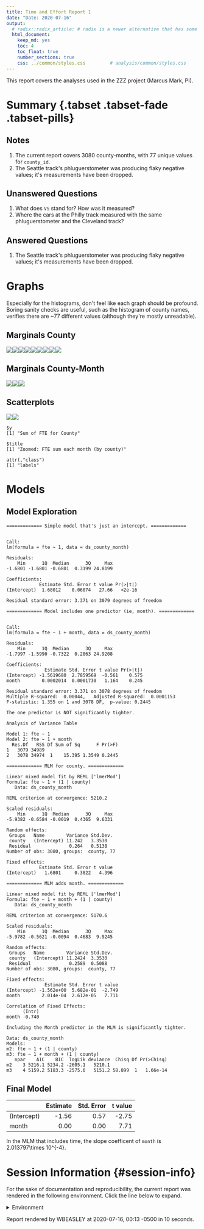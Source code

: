 ```yaml
---
title: Time and Effort Report 1
date: "Date: 2020-07-16"
output:
  # radix::radix_article: # radix is a newer alternative that has some advantages over `html_document`.
  html_document:
    keep_md: yes
    toc: 4
    toc_float: true
    number_sections: true
    css: ../common/styles.css         # analysis/common/styles.css
---
```


This report covers the analyses used in the ZZZ project (Marcus Mark, PI).

<!--  Set the working directory to the repository's base directory; this assumes the report is nested inside of two directories.-->


<!-- Set the report-wide options, and point to the external code file. -->


<!-- Load 'sourced' R files.  Suppress the output when loading sources. -->


<!-- Load packages, or at least verify they're available on the local machine.  Suppress the output when loading packages. -->


<!-- Load any global functions and variables declared in the R file.  Suppress the output. -->


<!-- Declare any global functions specific to a Rmd output.  Suppress the output. -->


<!-- Load the datasets.   -->


<!-- Tweak the datasets.   -->


Summary {.tabset .tabset-fade .tabset-pills}
===========================================================================

Notes
---------------------------------------------------------------------------

1. The current report covers 3080 county-months, with 77 unique values for `county_id`.
1. The Seattle track's phluguerstometer was producing flaky negative values; it's measurements have been dropped.


Unanswered Questions
---------------------------------------------------------------------------

1. What does `VS` stand for?  How was it measured?
1. Where the cars at the Philly track measured with the same phluguerstometer and the Cleveland track?


Answered Questions
---------------------------------------------------------------------------

1. The Seattle track's phluguerstometer was producing flaky negative values; it's measurements have been dropped.


Graphs
===========================================================================
Especially for the histograms, don't feel like each graph should be profound.
Boring sanity checks are useful,
such as the histogram of county names,
verifies there are ~77 different values (although they're mostly unreadable).


Marginals County
---------------------------------------------------------------------------

![](figure-png/marginals-county-1.png)<!-- -->![](figure-png/marginals-county-2.png)<!-- -->![](figure-png/marginals-county-3.png)<!-- -->![](figure-png/marginals-county-4.png)<!-- -->![](figure-png/marginals-county-5.png)<!-- -->![](figure-png/marginals-county-6.png)<!-- -->![](figure-png/marginals-county-7.png)<!-- -->![](figure-png/marginals-county-8.png)<!-- -->![](figure-png/marginals-county-9.png)<!-- -->

Marginals County-Month
---------------------------------------------------------------------------

![](figure-png/marginals-county-month-1.png)<!-- -->![](figure-png/marginals-county-month-2.png)<!-- -->![](figure-png/marginals-county-month-3.png)<!-- -->


Scatterplots
---------------------------------------------------------------------------

![](figure-png/scatterplots-1.png)<!-- -->![](figure-png/scatterplots-2.png)<!-- -->

```
$y
[1] "Sum of FTE for County"

$title
[1] "Zoomed: FTE sum each month (by county)"

attr(,"class")
[1] "labels"
```


Models
===========================================================================

Model Exploration
---------------------------------------------------------------------------

```
============= Simple model that's just an intercept. =============
```

```

Call:
lm(formula = fte ~ 1, data = ds_county_month)

Residuals:
    Min      1Q  Median      3Q     Max 
-1.6801 -1.6801 -0.6801  0.3199 24.8199 

Coefficients:
            Estimate Std. Error t value Pr(>|t|)
(Intercept)  1.68012    0.06074   27.66   <2e-16

Residual standard error: 3.371 on 3079 degrees of freedom
```

```
============= Model includes one predictor (ie, month). =============
```

```

Call:
lm(formula = fte ~ 1 + month, data = ds_county_month)

Residuals:
    Min      1Q  Median      3Q     Max 
-1.7997 -1.5990 -0.7322  0.2863 24.9208 

Coefficients:
              Estimate Std. Error t value Pr(>|t|)
(Intercept) -1.5619680  2.7859569  -0.561    0.575
month        0.0002014  0.0001730   1.164    0.245

Residual standard error: 3.371 on 3078 degrees of freedom
Multiple R-squared:  0.00044,	Adjusted R-squared:  0.0001153 
F-statistic: 1.355 on 1 and 3078 DF,  p-value: 0.2445
```

```
The one predictor is NOT significantly tighter.
```

```
Analysis of Variance Table

Model 1: fte ~ 1
Model 2: fte ~ 1 + month
  Res.Df   RSS Df Sum of Sq      F Pr(>F)
1   3079 34989                           
2   3078 34974  1    15.395 1.3549 0.2445
```

```
============= MLM for county. =============
```

```
Linear mixed model fit by REML ['lmerMod']
Formula: fte ~ 1 + (1 | county)
   Data: ds_county_month

REML criterion at convergence: 5210.2

Scaled residuals: 
    Min      1Q  Median      3Q     Max 
-5.9382 -0.6584 -0.0019  0.4365  9.6331 

Random effects:
 Groups   Name        Variance Std.Dev.
 county   (Intercept) 11.242   3.3530  
 Residual              0.264   0.5138  
Number of obs: 3080, groups:  county, 77

Fixed effects:
            Estimate Std. Error t value
(Intercept)   1.6801     0.3822   4.396
```

```
============= MLM adds month. =============
```

```
Linear mixed model fit by REML ['lmerMod']
Formula: fte ~ 1 + month + (1 | county)
   Data: ds_county_month

REML criterion at convergence: 5170.6

Scaled residuals: 
    Min      1Q  Median      3Q     Max 
-5.9782 -0.5621 -0.0094  0.4683  9.9245 

Random effects:
 Groups   Name        Variance Std.Dev.
 county   (Intercept) 11.2424  3.3530  
 Residual              0.2589  0.5088  
Number of obs: 3080, groups:  county, 77

Fixed effects:
              Estimate Std. Error t value
(Intercept) -1.562e+00  5.682e-01  -2.749
month        2.014e-04  2.612e-05   7.711

Correlation of Fixed Effects:
      (Intr)
month -0.740
```

```
Including the Month predictor in the MLM is significantly tighter.
```

```
Data: ds_county_month
Models:
m2: fte ~ 1 + (1 | county)
m3: fte ~ 1 + month + (1 | county)
   npar    AIC    BIC  logLik deviance  Chisq Df Pr(>Chisq)
m2    3 5216.1 5234.2 -2605.1   5210.1                     
m3    4 5159.2 5183.3 -2575.6   5151.2 58.899  1   1.66e-14
```


Final Model
---------------------------------------------------------------------------


|            | Estimate| Std. Error| t value|
|:-----------|--------:|----------:|-------:|
|(Intercept) |    -1.56|       0.57|   -2.75|
|month       |     0.00|       0.00|    7.71|

In the MLM that includes time, the slope coefficent of `month` is 2.013797\times 10^{-4}.


Session Information {#session-info}
===========================================================================

For the sake of documentation and reproducibility, the current report was rendered in the following environment.  Click the line below to expand.

<details>
  <summary>Environment <span class="glyphicon glyphicon-plus-sign"></span></summary>

```
- Session info ----------------------------------------------------
 setting  value                                      
 version  R version 4.0.2 Patched (2020-06-23 r78741)
 os       Windows 10 x64                             
 system   x86_64, mingw32                            
 ui       RStudio                                    
 language (EN)                                       
 collate  English_United States.1252                 
 ctype    English_United States.1252                 
 tz       America/Chicago                            
 date     2020-07-16                                 

- Packages --------------------------------------------------------
 package         * version     date       lib
 assertthat        0.2.1       2019-03-21 [1]
 backports         1.1.8       2020-06-17 [1]
 bit               1.1-15.2    2020-02-10 [1]
 bit64             0.9-7.1     2020-07-15 [1]
 blob              1.2.1       2020-01-20 [1]
 boot              1.3-25      2020-04-26 [2]
 callr             3.4.3       2020-03-28 [1]
 checkmate         2.0.0       2020-02-06 [1]
 cli               2.0.2       2020-02-28 [1]
 colorspace        1.4-1       2019-03-18 [1]
 config            0.3         2018-03-27 [1]
 crayon            1.3.4       2017-09-16 [1]
 DBI               1.1.0       2019-12-15 [1]
 desc              1.2.0       2018-05-01 [1]
 devtools          2.3.0       2020-04-10 [1]
 digest            0.6.25      2020-02-23 [1]
 dplyr             1.0.0       2020-05-29 [1]
 ellipsis          0.3.1       2020-05-15 [1]
 evaluate          0.14        2019-05-28 [1]
 fansi             0.4.1       2020-01-08 [1]
 farver            2.0.3       2020-01-16 [1]
 forcats           0.5.0       2020-03-01 [1]
 fs                1.4.2       2020-06-30 [1]
 generics          0.0.2       2018-11-29 [1]
 ggplot2         * 3.3.2       2020-06-19 [1]
 glue              1.4.1       2020-05-13 [1]
 gtable            0.3.0       2019-03-25 [1]
 highr             0.8         2019-03-20 [1]
 hms               0.5.3       2020-01-08 [1]
 htmltools         0.5.0       2020-06-16 [1]
 import            1.1.0       2015-06-22 [1]
 knitr           * 1.29        2020-06-23 [1]
 labeling          0.3         2014-08-23 [1]
 lattice           0.20-41     2020-04-02 [2]
 lifecycle         0.2.0       2020-03-06 [1]
 lme4            * 1.1-23      2020-04-07 [1]
 lubridate         1.7.9       2020-06-08 [1]
 magrittr          1.5         2014-11-22 [1]
 MASS              7.3-51.6    2020-04-26 [2]
 Matrix          * 1.2-18      2019-11-27 [2]
 memoise           1.1.0       2017-04-21 [1]
 mgcv              1.8-31      2019-11-09 [2]
 minqa             1.2.4       2014-10-09 [1]
 munsell           0.5.0       2018-06-12 [1]
 nlme              3.1-148     2020-05-24 [2]
 nloptr            1.2.2.2     2020-07-02 [1]
 odbc              1.2.3       2020-06-18 [1]
 OuhscMunge        0.1.9.9012  2020-04-28 [1]
 packrat           0.5.0       2018-11-14 [1]
 pillar            1.4.6       2020-07-10 [1]
 pkgbuild          1.1.0       2020-07-13 [1]
 pkgconfig         2.0.3       2019-09-22 [1]
 pkgload           1.1.0       2020-05-29 [1]
 prettyunits       1.1.1       2020-01-24 [1]
 processx          3.4.3       2020-07-05 [1]
 ps                1.3.3       2020-05-08 [1]
 purrr             0.3.4       2020-04-17 [1]
 R6                2.4.1       2019-11-12 [1]
 Rcpp              1.0.5       2020-07-06 [1]
 readr             1.3.1       2018-12-21 [1]
 remotes           2.1.1       2020-02-15 [1]
 rlang             0.4.7       2020-07-09 [1]
 rmarkdown         2.3         2020-06-18 [1]
 rprojroot         1.3-2       2018-01-03 [1]
 RSQLite           2.2.0       2020-01-07 [1]
 rstudioapi        0.11        2020-02-07 [1]
 scales            1.1.1       2020-05-11 [1]
 sessioninfo       1.1.1       2018-11-05 [1]
 statmod           1.4.34      2020-02-17 [1]
 stringi           1.4.6       2020-02-17 [1]
 stringr           1.4.0       2019-02-10 [1]
 TabularManifest   0.1-16.9003 2020-06-04 [1]
 testit            0.11        2019-11-12 [1]
 testthat          2.3.2       2020-03-02 [1]
 tibble            3.0.3       2020-07-10 [1]
 tidyr             1.1.0       2020-05-20 [1]
 tidyselect        1.1.0       2020-05-11 [1]
 usethis           1.6.1       2020-04-29 [1]
 vctrs             0.3.2       2020-07-15 [1]
 viridisLite       0.3.0       2018-02-01 [1]
 withr             2.2.0       2020-04-20 [1]
 xfun              0.15        2020-06-21 [1]
 yaml              2.2.1       2020-02-01 [1]
 zoo               1.8-8       2020-05-02 [1]
 source                                  
 CRAN (R 4.0.0)                          
 CRAN (R 4.0.0)                          
 CRAN (R 4.0.0)                          
 CRAN (R 4.0.2)                          
 CRAN (R 4.0.0)                          
 CRAN (R 4.0.2)                          
 CRAN (R 4.0.0)                          
 CRAN (R 4.0.0)                          
 CRAN (R 4.0.0)                          
 CRAN (R 4.0.0)                          
 CRAN (R 4.0.0)                          
 CRAN (R 4.0.0)                          
 CRAN (R 4.0.0)                          
 CRAN (R 4.0.0)                          
 CRAN (R 4.0.0)                          
 CRAN (R 4.0.0)                          
 CRAN (R 4.0.0)                          
 CRAN (R 4.0.0)                          
 CRAN (R 4.0.0)                          
 CRAN (R 4.0.0)                          
 CRAN (R 4.0.0)                          
 CRAN (R 4.0.0)                          
 CRAN (R 4.0.2)                          
 CRAN (R 4.0.0)                          
 CRAN (R 4.0.2)                          
 CRAN (R 4.0.0)                          
 CRAN (R 4.0.0)                          
 CRAN (R 4.0.0)                          
 CRAN (R 4.0.0)                          
 CRAN (R 4.0.0)                          
 CRAN (R 4.0.0)                          
 CRAN (R 4.0.0)                          
 CRAN (R 4.0.0)                          
 CRAN (R 4.0.2)                          
 CRAN (R 4.0.0)                          
 CRAN (R 4.0.0)                          
 CRAN (R 4.0.0)                          
 CRAN (R 4.0.0)                          
 CRAN (R 4.0.2)                          
 CRAN (R 4.0.2)                          
 CRAN (R 4.0.0)                          
 CRAN (R 4.0.2)                          
 CRAN (R 4.0.0)                          
 CRAN (R 4.0.0)                          
 CRAN (R 4.0.2)                          
 CRAN (R 4.0.2)                          
 CRAN (R 4.0.0)                          
 Github (OuhscBbmc/OuhscMunge@8ad8f68)   
 CRAN (R 4.0.0)                          
 CRAN (R 4.0.2)                          
 CRAN (R 4.0.2)                          
 CRAN (R 4.0.0)                          
 CRAN (R 4.0.0)                          
 CRAN (R 4.0.0)                          
 CRAN (R 4.0.2)                          
 CRAN (R 4.0.0)                          
 CRAN (R 4.0.0)                          
 CRAN (R 4.0.0)                          
 CRAN (R 4.0.2)                          
 CRAN (R 4.0.0)                          
 CRAN (R 4.0.0)                          
 CRAN (R 4.0.2)                          
 CRAN (R 4.0.0)                          
 CRAN (R 4.0.0)                          
 CRAN (R 4.0.0)                          
 CRAN (R 4.0.0)                          
 CRAN (R 4.0.0)                          
 CRAN (R 4.0.0)                          
 CRAN (R 4.0.0)                          
 CRAN (R 4.0.0)                          
 CRAN (R 4.0.0)                          
 Github (Melinae/TabularManifest@b966a2b)
 CRAN (R 4.0.0)                          
 CRAN (R 4.0.0)                          
 CRAN (R 4.0.2)                          
 CRAN (R 4.0.0)                          
 CRAN (R 4.0.0)                          
 CRAN (R 4.0.0)                          
 CRAN (R 4.0.2)                          
 CRAN (R 4.0.0)                          
 CRAN (R 4.0.0)                          
 CRAN (R 4.0.2)                          
 CRAN (R 4.0.0)                          
 CRAN (R 4.0.0)                          

[1] C:/Users/wbeasley/Documents/R/win-library/4.0
[2] C:/Program Files/R/R-4.0.2patched/library
```
</details>



Report rendered by WBEASLEY at 2020-07-16, 00:13 -0500 in 10 seconds.
